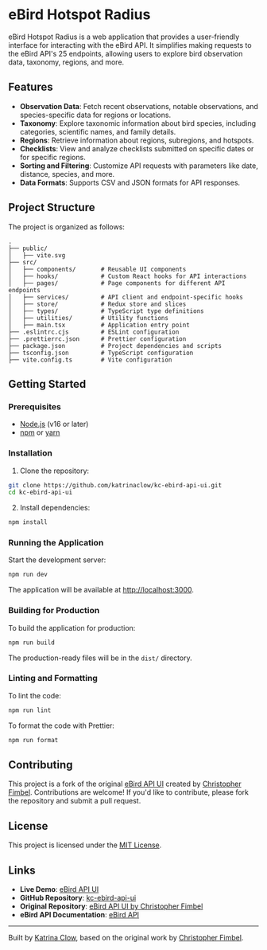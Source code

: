# eBird Hotspot Radius

eBird Hotspot Radius is a web application that provides a user-friendly interface for interacting with the eBird API. It simplifies making requests to the eBird API's 25 endpoints, allowing users to explore bird observation data, taxonomy, regions, and more.

## Features

- **Observation Data**: Fetch recent observations, notable observations, and species-specific data for regions or locations.
- **Taxonomy**: Explore taxonomic information about bird species, including categories, scientific names, and family details.
- **Regions**: Retrieve information about regions, subregions, and hotspots.
- **Checklists**: View and analyze checklists submitted on specific dates or for specific regions.
- **Sorting and Filtering**: Customize API requests with parameters like date, distance, species, and more.
- **Data Formats**: Supports CSV and JSON formats for API responses.

## Project Structure

The project is organized as follows:

```
.
├── public/
│   ├── vite.svg
├── src/
│   ├── components/       # Reusable UI components
│   ├── hooks/            # Custom React hooks for API interactions
│   ├── pages/            # Page components for different API endpoints
│   ├── services/         # API client and endpoint-specific hooks
│   ├── store/            # Redux store and slices
│   ├── types/            # TypeScript type definitions
│   ├── utilities/        # Utility functions
│   ├── main.tsx          # Application entry point
├── .eslintrc.cjs         # ESLint configuration
├── .prettierrc.json      # Prettier configuration
├── package.json          # Project dependencies and scripts
├── tsconfig.json         # TypeScript configuration
├── vite.config.ts        # Vite configuration
```

## Getting Started

### Prerequisites

- [Node.js](https://nodejs.org/) (v16 or later)
- [npm](https://www.npmjs.com/) or [yarn](https://yarnpkg.com/)

### Installation

1. Clone the repository:

```sh
git clone https://github.com/katrinaclow/kc-ebird-api-ui.git
cd kc-ebird-api-ui
```

2. Install dependencies:

```sh
npm install
```

### Running the Application

Start the development server:

```sh
npm run dev
```

The application will be available at [http://localhost:3000](http://localhost:3000).

### Building for Production

To build the application for production:

```sh
npm run build
```

The production-ready files will be in the `dist/` directory.

### Linting and Formatting

To lint the code:

```sh
npm run lint
```

To format the code with Prettier:

```sh
npm run format
```

## Contributing

This project is a fork of the original [eBird API UI](https://github.com/Fimbelowski/ebird-api-ui) created by [Christopher Fimbel](https://github.com/Fimbelowski). Contributions are welcome! If you'd like to contribute, please fork the repository and submit a pull request.

## License

This project is licensed under the [MIT License](LICENSE).

## Links

- **Live Demo**: [eBird API UI](https://ebird-api-ui.com/)
- **GitHub Repository**: [kc-ebird-api-ui](https://github.com/katrinaclow/kc-ebird-api-ui)
- **Original Repository**: [eBird API UI by Christopher Fimbel](https://github.com/Fimbelowski/ebird-api-ui)
- **eBird API Documentation**: [eBird API](https://documenter.getpostman.com/view/664302/ebird-api-20/2HTbHW)

---
Built by [Katrina Clow](https://github.com/katrinaclow), based on the original work by [Christopher Fimbel](https://github.com/Fimbelowski).
